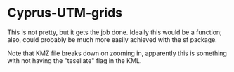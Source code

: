 # Cyprus-UTM-grids
This is not pretty, but it gets the job done. Ideally this would be a function; also, could probably be much more easily achieved with the sf package.

Note that KMZ file breaks down on zooming in, apparently this is something with not having 
the "tesellate" flag in the KML.
